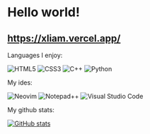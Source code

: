 # Hello world!
## https://xliam.vercel.app/

Languages I enjoy:

![HTML5](https://img.shields.io/badge/html5-%23000000.svg?style=for-the-badge&logo=html5&logoColor=white) 
![CSS3](https://img.shields.io/badge/css3-%23000000.svg?style=for-the-badge&logo=css3&logoColor=white)
![C++](https://img.shields.io/badge/c++-%23000000.svg?style=for-the-badge&logo=c%2B%2B&logoColor=white)
![Python](https://img.shields.io/badge/python-000000?style=for-the-badge&logo=python&logoColor=ffdd54)

My ides:

![Neovim](https://img.shields.io/badge/NeoVim-%23000000.svg?&style=for-the-badge&logo=neovim&logoColor=white)
![Notepad++](https://img.shields.io/badge/Notepad++-000000.svg?style=for-the-badge&logo=notepad%2b%2b&logoColor=white)
![Visual Studio Code](https://img.shields.io/badge/Visual%20Studio%20Code-000000.svg?style=for-the-badge&logo=visual-studio-code&logoColor=white)

My github stats:

[![GitHub stats](https://github-readme-stats.vercel.app/api?username=Typhoonz0)](https://github.com/anuraghazra/github-readme-stats)

